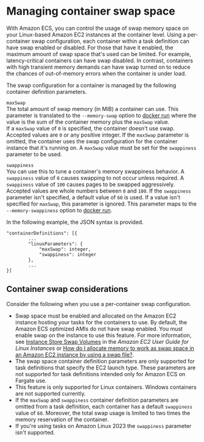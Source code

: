 # Managing container swap space<a name="container-swap"></a>

With Amazon ECS, you can control the usage of swap memory space on your Linux\-based Amazon EC2 instances at the container level\. Using a per\-container swap configuration, each container within a task definition can have swap enabled or disabled\. For those that have it enabled, the maximum amount of swap space that's used can be limited\. For example, latency\-critical containers can have swap disabled\. In contrast, containers with high transient memory demands can have swap turned on to reduce the chances of out\-of\-memory errors when the container is under load\.

The swap configuration for a container is managed by the following container definition parameters\.

`maxSwap`  
The total amount of swap memory \(in MiB\) a container can use\. This parameter is translated to the `--memory-swap` option to [docker run](https://docs.docker.com/engine/reference/run/) where the value is the sum of the container memory plus the `maxSwap` value\.  
If a `maxSwap` value of `0` is specified, the container doesn't use swap\. Accepted values are `0` or any positive integer\. If the `maxSwap` parameter is omitted, the container uses the swap configuration for the container instance that it's running on\. A `maxSwap` value must be set for the `swappiness` parameter to be used\.

`swappiness`  
You can use this to tune a container's memory swappiness behavior\. A `swappiness` value of `0` causes swapping to not occur unless required\. A `swappiness` value of `100` causes pages to be swapped aggressively\. Accepted values are whole numbers between `0` and `100`\. If the `swappiness` parameter isn't specified, a default value of `60` is used\. If a value isn't specified for `maxSwap`, this parameter is ignored\. This parameter maps to the `--memory-swappiness` option to [docker run](https://docs.docker.com/engine/reference/run/)\.

In the following example, the JSON syntax is provided\.

```
"containerDefinitions": [{
        ...
        "linuxParameters": {
            "maxSwap": integer,
            "swappiness": integer
        },
        ...
}]
```

## Container swap considerations<a name="container-swap-considerations"></a>

Consider the following when you use a per\-container swap configuration\.
+ Swap space must be enabled and allocated on the Amazon EC2 instance hosting your tasks for the containers to use\. By default, the Amazon ECS optimized AMIs do not have swap enabled\. You must enable swap on the instance to use this feature\. For more information, see [Instance Store Swap Volumes](https://docs.aws.amazon.com/AWSEC2/latest/UserGuide/instance-store-swap-volumes.html) in the *Amazon EC2 User Guide for Linux Instances* or [How do I allocate memory to work as swap space in an Amazon EC2 instance by using a swap file?](https://aws.amazon.com/premiumsupport/knowledge-center/ec2-memory-swap-file/)\.
+ The swap space container definition parameters are only supported for task definitions that specify the EC2 launch type\. These parameters are not supported for task definitions intended only for Amazon ECS on Fargate use\.
+ This feature is only supported for Linux containers\. Windows containers are not supported currently\.
+ If the `maxSwap` and `swappiness` container definition parameters are omitted from a task definition, each container has a default `swappiness` value of `60`\. Moreover, the total swap usage is limited to two times the memory reservation of the container\.
+ If you're using tasks on Amazon Linux 2023 the `swappiness` parameter isn't supported\.